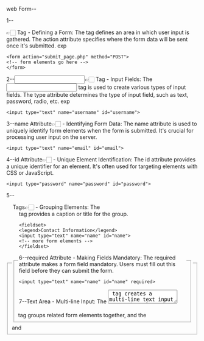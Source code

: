 
web Form--

1--<form>👉🏻 Tag - Defining a Form:
The <form> tag defines an area in which user input is gathered. The action attribute specifies where the form data will be sent once it's submitted.
exp

    <form action="submit_page.php" method="POST">
    <!-- form elements go here -->
    </form>


        
2--<input>👉🏻 Tag - Input Fields:
The <input> tag is used to create various types of input fields. The type attribute determines the type of input field, such as text, password, radio, etc.
exp
       
    <input type="text" name="username" id="username">

3--name Attribute👉🏻 - Identifying Form Data:
The name attribute is used to uniquely identify form elements when the form is submitted. It's crucial for processing user input on the server.

    <input type="text" name="email" id="email">

4--id Attribute👉🏻 - Unique Element Identification:
The id attribute provides a unique identifier for an element. It's often used for targeting elements with CSS or JavaScript.

    <input type="password" name="password" id="password">

5--<fieldset> and <legend> Tags👉🏻 - Grouping Elements:
The <fieldset> tag groups related form elements together, and the <legend> tag provides a caption or title for the group.

    <fieldset>
    <legend>Contact Information</legend>
    <input type="text" name="name" id="name">
    <!-- more form elements -->
    </fieldset>

6--required Attribute - Making Fields Mandatory:
The required attribute makes a form field mandatory. Users must fill out this field before they can submit the form.
   
    <input type="text" name="name" id="name" required>

7--Text Area - Multi-line Input:
The <textarea> tag creates a multi-line text input area. The cols and rows attributes define its dimensions.

    <textarea name="address" id="address" cols="30" rows="4"></textarea>
    
8--Email Input - Validating Email:
The type="email" attribute in an <input> tag helps browsers validate the entered text as an email address.

    <input type="email" name="email" id="email">
    
9--Number Input - Numeric Input:
The type="number" attribute creates an input field for numeric values. It may include additional attributes like min and max.

    <input type="number" name="age" id="age" min="0" max="120">
    
10--Dropdown Select - Selecting Options:
The <select> tag creates a dropdown menu. Each option is defined with an <option> tag. The value attribute specifies the value sent to the server.

    <select name="country" id="country">
    <option value="USA">United States</option>
    <option value="UK">United Kingdom</option>
    </select>

11--Date Input - Selecting Dates:
The type="date" attribute in an <input> tag provides a date picker for selecting dates.

    <input type="date" name="birthdate" id="birthdate">
    
12--Password Input - Secure Text Input:
The type="password" attribute in an <input> tag masks the entered text for security (e.g., passwords).

    <input type="password" name="password" id="password">

13--Submit Button - Form Submission:
The <input> tag with type="submit" creates a button that submits the form data to the server.

    <input type="submit" value="Submit">






